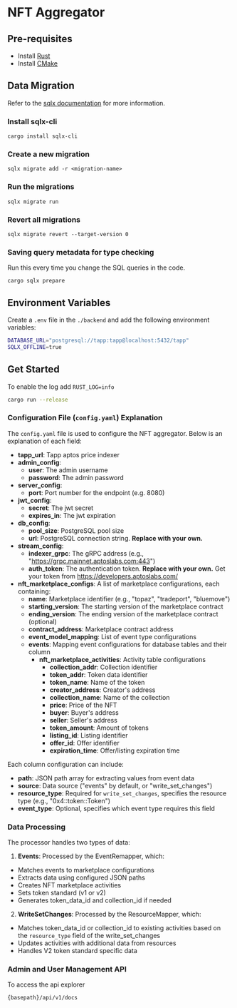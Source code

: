 # NFT Aggregator

## Pre-requisites

- Install [Rust](https://www.rust-lang.org/tools/install)
- Install [CMake](https://cmake.org/download/)

## Data Migration

Refer to the [sqlx documentation](https://github.com/launchbadge/sqlx/blob/main/sqlx-cli/README.md) for more
information.

### Install sqlx-cli

```shell
cargo install sqlx-cli
```

### Create a new migration

```shell
sqlx migrate add -r <migration-name>
```

### Run the migrations

```shell
sqlx migrate run
```

### Revert all migrations

```shell
sqlx migrate revert --target-version 0
```

### Saving query metadata for type checking

Run this every time you change the SQL queries in the code.

```shell
cargo sqlx prepare
```

## Environment Variables

Create a `.env` file in the `./backend` and add the following environment variables:

```sh
DATABASE_URL="postgresql://tapp:tapp@localhost:5432/tapp"
SQLX_OFFLINE=true
```

## Get Started

To enable the log add  `RUST_LOG=info`

```bash
cargo run --release
```

### Configuration File (`config.yaml`) Explanation

The `config.yaml` file is used to configure the NFT aggregator. Below is an explanation of each field:

- **tapp_url**: Tapp aptos price indexer
- **admin_config**:
  - **user**: The admin username
  - **password**: The admin password
- **server_config**: 
  - **port**: Port number for the endpoint (e.g. 8080)
- **jwt_config**:
  - **secret**: The jwt secret
  - **expires_in**: The jwt expiration
- **db_config**:
    - **pool_size**: PostgreSQL pool size
    - **url**: PostgreSQL connection string. **Replace with your own.**
- **stream_config**:
  - **indexer_grpc**: The gRPC address (e.g., "https://grpc.mainnet.aptoslabs.com:443")
  - **auth_token**: The authentication token. **Replace with your own.**
    Get your token from https://developers.aptoslabs.com/
- **nft_marketplace_configs**: A list of marketplace configurations, each containing:
  - **name**: Marketplace identifier (e.g., "topaz", "tradeport", "bluemove")
  - **starting_version**: The starting version of the marketplace contract
  - **ending_version**: The ending version of the marketplace contract (optional)
  - **contract_address**: Marketplace contract address
  - **event_model_mapping**: List of event type configurations
  - **events**: Mapping event configurations for database tables and their column
    - **nft_marketplace_activities**: Activity table configurations
      - **collection_addr**: Collection identifier
      - **token_addr**: Token data identifier
      - **token_name**: Name of the token
      - **creator_address**: Creator's address
      - **collection_name**: Name of the collection
      - **price**: Price of the NFT
      - **buyer**: Buyer's address
      - **seller**: Seller's address
      - **token_amount**: Amount of tokens
      - **listing_id**: Listing identifier
      - **offer_id**: Offer identifier
      - **expiration_time**: Offer/listing expiration time

Each column configuration can include:
- **path**: JSON path array for extracting values from event data
- **source**: Data source ("events" by default, or "write_set_changes")
- **resource_type**: Required for `write_set_changes`, specifies the resource type (e.g., "0x4::token::Token")
- **event_type**: Optional, specifies which event type requires this field

### Data Processing

The processor handles two types of data:

1. **Events**: Processed by the EventRemapper, which:
  - Matches events to marketplace configurations
  - Extracts data using configured JSON paths
  - Creates NFT marketplace activities
  - Sets token standard (v1 or v2)
  - Generates token_data_id and collection_id if needed

2. **WriteSetChanges**: Processed by the ResourceMapper, which:
  - Matches token_data_id or collection_id to existing activities based on the `resource_type` field of the write_set_changes
  - Updates activities with additional data from resources
  - Handles V2 token standard specific data

### Admin and User Management API

To access the api explorer

``{basepath}/api/v1/docs``

